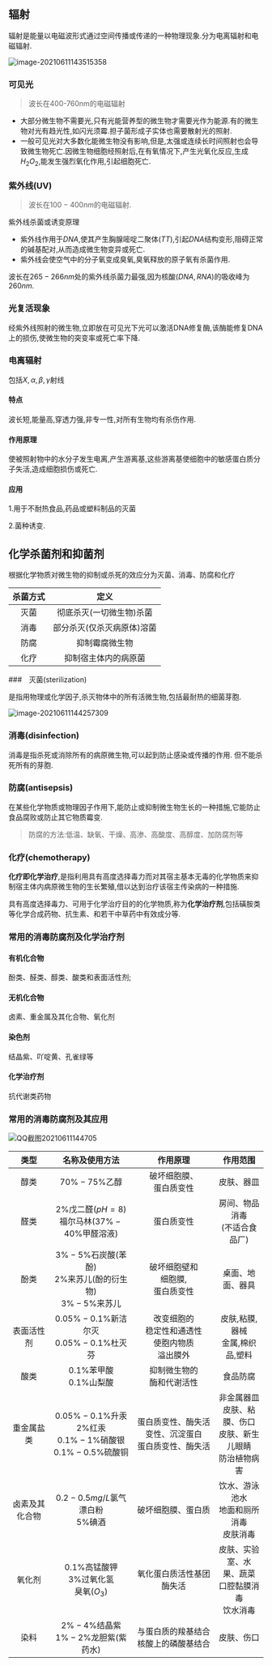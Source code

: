 ## 辐射

辐射是能量以电磁波形式通过空间传播或传递的一种物理现象.分为电离辐射和电磁辐射.

![image-20210611143515358](image/image-20210611143515358.png)

### 可见光

>   波长在400-760nm的电磁辐射

+   大部分微生物不需要光,只有光能营养型的微生物才需要光作为能源.有的微生物对光有趋光性,如闪光须霉.担子菌形成子实体也需要散射光的照射.
+   一般可见光对大多数化能微生物没有影响,但是,太强或连续长时间照射也会导致微生物死亡.因微生物细胞经照射后,在有氧情况下,产生光氧化反应,生成$H_2O_2$,能发生强烈氧化作用,引起细胞死亡.

### 紫外线(UV)

>   波长在$100-400nm$的电磁辐射.

紫外线杀菌或诱变原理

+   紫外线作用于$DNA,$使其产生胸腺嘧啶二聚体$(TT)$,引起$DNA$结构变形,阻碍正常的碱基配对,从而造成微生物变异或死亡.
+   紫外线会使空气中的分子氧变成臭氧,臭氧释放的原子氧有杀菌作用.

波长在$265-266nm$处的紫外线杀菌力最强,因为核酸$(DNA,RNA)$的吸收峰为$260nm$.

### 光复活现象

经紫外线照射的微生物,立即放在可见光下光可以激活DNA修复酶,该酶能修复DNA上的损伤,使微生物的突变率或死亡率下降.

### 电离辐射

包括$X,\alpha,\beta,\gamma$射线

#### 特点

波长短,能量高,穿透力强,非专一性,对所有生物均有杀伤作用.

#### 作用原理

使被照射物中的水分子发生电离,产生游离基,这些游离基使细胞中的敏感蛋白质分子失活,造成细胞损伤或死亡.

#### 应用

1.用于不耐热食品,药品或塑料制品的灭菌

2.菌种诱变.

## 化学杀菌剂和抑菌剂

根据化学物质对微生物的抑制或杀死的效应分为灭菌、消毒、防腐和化疗

| 杀菌方式 | 定义 |
| :--------: | :----: |
|灭菌| 彻底杀灭(一切微生物)杀菌|
|消毒| 部分杀灭(仅杀灭病原体)溶菌|
|防腐|抑制霉腐微生物|
|化疗|抑制宿主体内的病原菌|

###　灭菌(sterilization)

是指用物理或化学因子,杀灭物体中的所有活微生物,包括最耐热的细菌芽胞.

![image-20210611144257309](image/image-20210611144257309.png)

### 消毒(disinfection)

消毒是指杀死或消除所有的病原微生物,可以起到防止感染或传播的作用.
但不能杀死所有的芽胞.

### 防腐(antisepsis)

在某些化学物质或物理因子作用下,能防止或抑制微生物生长的一种措施,它能防止食品腐败或防止其它物质霉变.

>    防腐的方法:低温、缺氧、干燥、高渗、高酸度、高醇度、加防腐剂等

### 化疗(chemotherapy)

**化疗即化学治疗**,是指利用具有高度选择毒力而对其宿主基本无毒的化学物质来抑制宿主体内病原微生物的生长繁殖,借以达到治疗该宿主传染病的一种措施.

具有高度选择毒力、可用于化学治疗目的的化学物质,称为**化学治疗剂**,包括磺胺类等化学合成药物、抗生素、和若干中草药中有效成分等.

### 常用的消毒防腐剂及化学治疗剂

#### 有机化合物
酚类、醛类、醇类、酸类和表面活性剂;

#### 无机化合物

卤素、重金属及其化合物、氧化剂

#### 染色剂

结晶紫、吖啶黄、孔雀绿等

#### 化学治疗剂

抗代谢类药物

### 常用的消毒防腐剂及其应用

![QQ截图20210611144705](image/QQ截图20210611144705.jpg)

|类型|名称及使用方法|作用原理|作用范围|
|:---:|:---:|:---:|:---:|
|醇类|$70\%-75\%$乙醇|破坏细胞膜、<br/>蛋白质变性|皮肤、器皿|
|醛类|$2\%$戊二醛$(pH=8)$<br/>福尔马林($37\%-40\%$甲醛溶液)|蛋白质变性|房间、物品消毒<br>(不适合食品厂)|
|酚类|$3\%-5\%$石炭酸(苯酚)<br/>$2\%$来苏儿(酚的衍生物)<br/>$3\%-5\%$来苏儿|破坏细胞壁和<br/>细胞膜,<br>蛋白质变性|桌面、地面、器具|
|表面活性剂|$0.05\%-0.1\%$新洁尔灭<br/>$0.05\%-0.1\%$杜灭芬|改变细胞的<br/>稳定性和通透性<br/>使胞内物质<br/>溢出膜外|皮肤,粘膜,器械<br/>金属,棉织品,塑料|
|酸类|$0.1\%$苯甲酸<br/>$0.1\%$山梨酸|抑制微生物的<br/>酶和代谢活性|食品防腐|
|重金属盐类|$0.05\%-0.1\%$升汞<br/>$2\%$红汞<br/>$0.1\%-1\%$硝酸银<br/>$0.1\%-0.5\%$硫酸铜|蛋白质变性、酶失活变性、沉淀蛋白<br/>蛋白质变性、酶失活|非金属器皿<br/>皮肤、粘膜、伤口<br/>皮肤、新生儿眼睛<br/>防治植物病害|
|卤素及其化合物|$0.2-0.5mg/L$氯气<br/>漂白粉<br/>$5\%$碘酒|破坏细胞膜、蛋白质|饮水、游泳池水<br/>地面和厕所消毒<br/>皮肤消毒|
|氧化剂|$0.1\%$高锰酸钾<br/>$3\%$过氧化氢<br/>臭氧$(O_3)$|氧化蛋白质活性基团<br>酶失活|皮肤、实验室、水<br/>果、蔬菜<br/>口腔黏膜消毒<br/>饮水消毒|
|染料|$2\%-4\%$结晶紫<br/>$1\%-2\%$龙胆紫(紫药水)|与蛋白质的羧基结合<br/>核酸上的磷酸基结合|皮肤、伤口|

